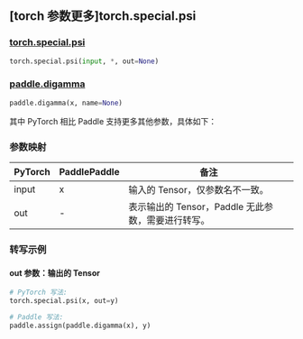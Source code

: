 ## [torch 参数更多]torch.special.psi

### [torch.special.psi](https://pytorch.org/docs/1.13/special.html#torch.special.psi)

```python
torch.special.psi(input, *, out=None)
```

### [paddle.digamma](https://www.paddlepaddle.org.cn/documentation/docs/zh/api/paddle/digamma_cn.html)

```python
paddle.digamma(x, name=None)
```

其中 PyTorch 相比 Paddle 支持更多其他参数，具体如下：

### 参数映射

| PyTorch | PaddlePaddle | 备注                                               |
| ------- | ------------ | -------------------------------------------------- |
| input   | x            | 输入的 Tensor，仅参数名不一致。                    |
| out     | -            | 表示输出的 Tensor，Paddle 无此参数，需要进行转写。 |

### 转写示例

#### out 参数：输出的 Tensor

```python
# PyTorch 写法:
torch.special.psi(x, out=y)

# Paddle 写法:
paddle.assign(paddle.digamma(x), y)
```